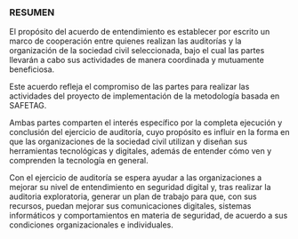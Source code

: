 ### RESUMEN        
El propósito del acuerdo de entendimiento es establecer por escrito un marco de cooperación entre quienes realizan las auditorías y la organización de la sociedad civil seleccionada, bajo el cual las partes llevarán a cabo sus actividades de manera coordinada y mutuamente beneficiosa.
                    
Este acuerdo refleja el compromiso de las partes para realizar las actividades del proyecto de implementación de la metodología basada en SAFETAG.
                    
Ambas partes comparten el interés específico por la completa ejecución y conclusión del ejercicio de auditoría, cuyo propósito es influir en la forma en que las organizaciones de la sociedad civil utilizan y diseñan sus herramientas tecnológicas y digitales, además de entender cómo ven y comprenden la tecnología en general. 

Con el ejercicio de auditoría se espera ayudar a las organizaciones a mejorar su nivel de entendimiento en seguridad digital y, tras realizar la auditoria exploratoria, generar un plan de trabajo para que, con sus recursos, puedan mejorar sus comunicaciones digitales, sistemas informáticos y comportamientos en materia de seguridad, de acuerdo a sus condiciones organizacionales e individuales.

